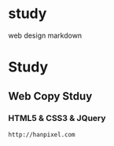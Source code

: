 # study
web design
markdown

# Study
## Web Copy Stduy
### HTML5 & CSS3 & JQuery

```
http://hanpixel.com
```





